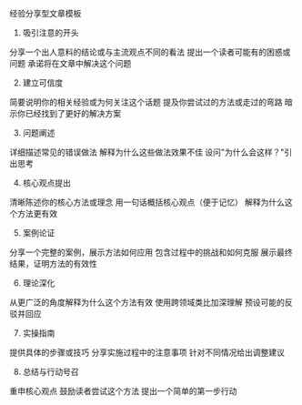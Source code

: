 经验分享型文章模板
1. 吸引注意的开头

分享一个出人意料的结论或与主流观点不同的看法
提出一个读者可能有的困惑或问题
承诺将在文章中解决这个问题

2. 建立可信度

简要说明你的相关经验或为何关注这个话题
提及你尝试过的方法或走过的弯路
暗示你已经找到了更好的解决方案

3. 问题阐述

详细描述常见的错误做法
解释为什么这些做法效果不佳
设问"为什么会这样？"引出思考

4. 核心观点提出

清晰陈述你的核心方法或理念
用一句话概括核心观点（便于记忆）
解释为什么这个方法更有效

5. 案例论证

分享一个完整的案例，展示方法如何应用
包含过程中的挑战和如何克服
展示最终结果，证明方法的有效性

6. 理论深化

从更广泛的角度解释为什么这个方法有效
使用跨领域类比加深理解
预设可能的反驳并回应

7. 实操指南

提供具体的步骤或技巧
分享实施过程中的注意事项
针对不同情况给出调整建议

8. 总结与行动号召

重申核心观点
鼓励读者尝试这个方法
提出一个简单的第一步行动